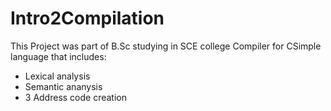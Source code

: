 # Intro2Compilation
This Project was part of B.Sc studying in SCE college
Compiler for CSimple language that includes:
* Lexical analysis
* Semantic ananysis
* 3 Address code creation 

